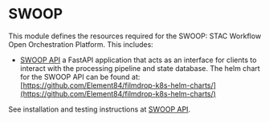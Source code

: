 # SWOOP

This module defines the resources required for the SWOOP: STAC Workflow Open Orchestration Platform. This includes:

- [SWOOP API](https://github.com/Element84/swoop) a FastAPI application that acts as an interface for clients to interact with the processing pipeline and state database. The helm chart for the SWOOP API can be found at: [https://github.com/Element84/filmdrop-k8s-helm-charts/](https://github.com/Element84/filmdrop-k8s-helm-charts/)


See installation and testing instructions at [SWOOP API](./swoop-api/README.md).